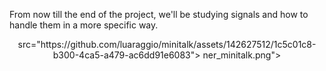From now till the end of the project, we'll be studying signals and how to handle them in a more specific way.

<p align="center">
src="https://github.com/luaraggio/minitalk/assets/142627512/1c5c01c8-b300-4ca5-a479-ac6dd91e6083">
ner_minitalk.png">
</p>
